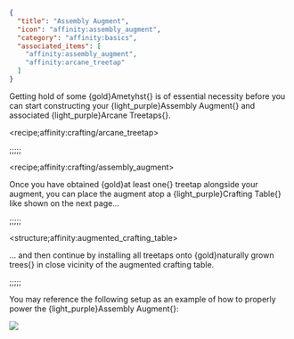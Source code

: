 ```json
{
  "title": "Assembly Augment",
  "icon": "affinity:assembly_augment",
  "category": "affinity:basics",
  "associated_items": [
    "affinity:assembly_augment",
    "affinity:arcane_treetap"
  ]
}
```

Getting hold of some {gold}Ametyhst{} is of essential necessity before you can start constructing your {light_purple}Assembly 
Augment{} and associated {light_purple}Arcane Treetaps{}.

<recipe;affinity:crafting/arcane_treetap>

;;;;;

<recipe;affinity:crafting/assembly_augment>

Once you have obtained {gold}at least one{} treetap alongside your augment, you can place the augment atop a 
{light_purple}Crafting Table{} like shown on the next page...


;;;;;

<structure;affinity:augmented_crafting_table>

... and then continue by installing all treetaps onto {gold}naturally grown trees{} in close vicinity of the augmented
crafting table.

;;;;;

You may reference the following setup as an example of how to properly
power the {light_purple}Assembly Augment{}:

![](affinity:textures/gui/wispen_testament/assembly_augment_setup.png,fit)